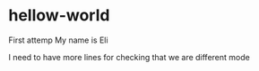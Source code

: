 # hellow-world
First attemp
My name is Eli

I need to have more lines for checking that we are different mode
